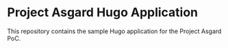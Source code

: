 # Project Asgard Hugo Application

This repository contains the sample Hugo application for the Project Asgard PoC.